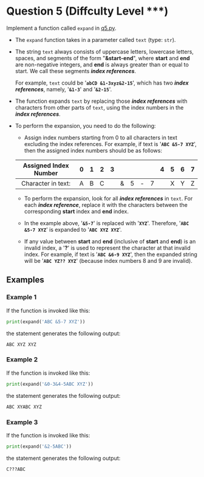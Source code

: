 # Question 5 (Diffculty Level ***)

Implement a function called `expand` in [q5.py](../Original/q5.py).

- The `expand` function takes in a parameter called `text` (type: `str`).

- The string `text` always consists of uppercase letters, lowercase letters, spaces, and segments of the form "**&start-end**", where **start** and **end** are non-negative integers, and **end** is always greater than or equal to start. We call these segments ***index references***.
  
  For example, `text` could be '**`abCD &1-3xyz&2-15`**', which has two ***index references***, namely, '**`&1-3`**' and '**`&2-15`**'.

- The function expands `text` by replacing those ***index references*** with characters from other parts of `text`, using the index numbers in the ***index references***.

- To perform the expansion, you need to do the following:

  - Assign index numbers starting from 0 to all characters in text excluding the index references. For example, if text is '**`ABC &5-7 XYZ`**', then the assigned index numbers should be as follows:

  |Assigned Index Number| 0 | 1 | 2 | 3 |   |   |   |   | 4 | 5 | 6 | 7 |
  |:-------------------:|:-:|:-:|:-:|:-:|:-:|:-:|:-:|:-:|:-:|:-:|:-:|:-:|
  |Character in text:| A | B | C |  | & | 5 | - | 7 |  | X | Y | Z |

  - To perform the expansion, look for all ***index references*** in `text`. For each ***index reference***, replace it with the characters between the corresponding **start** index and **end** index.

  - In the example above, '**`&5-7`**' is replaced with '**`XYZ`**'. Therefore, '**`ABC &5-7 XYZ`**' is expanded to '**`ABC XYZ XYZ`**'.

  - If any value between **start** and **end** (inclusive of **start** and **end**) is an invalid index, a '**?**' is used to represent the character at that invalid index. For example, if text is '**`ABC &6-9 XYZ`**', then the expanded string will be '**`ABC YZ?? XYZ`**' (because index numbers 8 and 9 are invalid).

## Examples

### Example 1

If the function is invoked like this:

```python
print(expand('ABC &5-7 XYZ'))
```

the statement generates the following output:

```code
ABC XYZ XYZ
```

### Example 2

If the function is invoked like this:

```python
print(expand('&0-3&4-5ABC XYZ'))
```

the statement generates the following output:

```code
ABC XYABC XYZ
```

### Example 3

If the function is invoked like this:

```python
print(expand('&2-5ABC'))
```

the statement generates the following output:

```code
C???ABC
```
